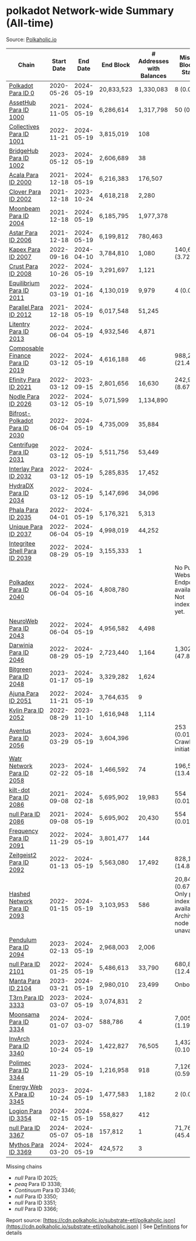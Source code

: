 # polkadot Network-wide Summary (All-time)

Source: [Polkaholic.io](https://polkaholic.io)


| Chain            | Start Date | End Date | End Block | # Addresses with Balances | Missing Blocks / Status |
| ---------------- | ---------- | ---------| --------- | ------------------------- | ----------------------- |
| [Polkadot Para ID 0](/polkadot/0-polkadot) | 2020-05-26 | 2024-05-19 | 20,833,523 |  1,330,083 | 8 (0.00%)  |
| [AssetHub Para ID 1000](/polkadot/1000-assethub) | 2021-11-05 | 2024-05-19 | 6,286,614 |  1,317,798 | 50 (0.00%)  |
| [Collectives Para ID 1001](/polkadot/1001-collectives) | 2022-11-21 | 2024-05-19 | 3,815,019 |  108 |    |
| [BridgeHub Para ID 1002](/polkadot/1002-bridgehub) | 2023-05-12 | 2024-05-19 | 2,606,689 |  38 |    |
| [Acala Para ID 2000](/polkadot/2000-acala) | 2021-12-18 | 2024-05-19 | 6,216,383 |  176,507 |    |
| [Clover Para ID 2002](/polkadot/2002-clover) | 2021-12-18 | 2023-10-24 | 4,618,218 |  2,280 |    |
| [Moonbeam Para ID 2004](/polkadot/2004-moonbeam) | 2021-12-18 | 2024-05-19 | 6,185,795 |  1,977,378 |    |
| [Astar Para ID 2006](/polkadot/2006-astar) | 2021-12-18 | 2024-05-19 | 6,199,812 |  780,463 |    |
| [Kapex Para ID 2007](/polkadot/2007-kapex) | 2022-09-16 | 2024-04-10 | 3,784,810 |  1,080 | 140,668 (3.72%)  |
| [Crust Para ID 2008](/polkadot/2008-crust) | 2022-10-26 | 2024-05-19 | 3,291,697 |  1,121 |    |
| [Equilibrium Para ID 2011](/polkadot/2011-equilibrium) | 2022-03-19 | 2024-01-16 | 4,130,019 |  9,979 | 4 (0.00%)  |
| [Parallel Para ID 2012](/polkadot/2012-parallel) | 2021-12-18 | 2024-05-19 | 6,017,548 |  51,245 |    |
| [Litentry Para ID 2013](/polkadot/2013-litentry) | 2022-06-04 | 2024-05-19 | 4,932,546 |  4,871 |    |
| [Composable Finance Para ID 2019](/polkadot/2019-composable) | 2022-03-12 | 2024-05-19 | 4,616,188 |  46 | 988,229 (21.41%)  |
| [Efinity Para ID 2021](/polkadot/2021-efinity) | 2022-03-12 | 2023-09-15 | 2,801,656 |  16,630 | 242,949 (8.67%)  |
| [Nodle Para ID 2026](/polkadot/2026-nodle) | 2022-03-12 | 2024-05-19 | 5,071,599 |  1,134,890 |    |
| [Bifrost-Polkadot Para ID 2030](/polkadot/2030-bifrost) | 2022-06-04 | 2024-05-19 | 4,735,009 |  35,884 |    |
| [Centrifuge Para ID 2031](/polkadot/2031-centrifuge) | 2022-03-12 | 2024-05-19 | 5,511,756 |  53,449 |    |
| [Interlay Para ID 2032](/polkadot/2032-interlay) | 2022-03-12 | 2024-05-19 | 5,285,835 |  17,452 |    |
| [HydraDX Para ID 2034](/polkadot/2034-hydradx) | 2022-03-12 | 2024-05-19 | 5,147,696 |  34,096 |    |
| [Phala Para ID 2035](/polkadot/2035-phala) | 2022-04-01 | 2024-05-19 | 5,176,321 |  5,313 |    |
| [Unique Para ID 2037](/polkadot/2037-unique) | 2022-06-04 | 2024-05-19 | 4,998,019 |  44,252 |    |
| [Integritee Shell Para ID 2039](/polkadot/2039-integritee) | 2022-08-29 | 2024-05-19 | 3,155,333 |  1 |    |
| [Polkadex Para ID 2040](/polkadot/2040-polkadex) | 2022-06-04 | 2024-05-16 | 4,808,780 |   |   No Public Websocket Endpoint available: Not indexing yet. |
| [NeuroWeb Para ID 2043](/polkadot/2043-neuroweb) | 2022-06-04 | 2024-05-19 | 4,956,582 |  4,498 |    |
| [Darwinia Para ID 2046](/polkadot/2046-darwinia) | 2022-08-29 | 2024-05-19 | 2,723,440 |  1,164 | 1,302,903 (47.84%)  |
| [Bitgreen Para ID 2048](/polkadot/2048-bitgreen) | 2023-01-17 | 2024-05-19 | 3,329,282 |  1,624 |    |
| [Ajuna Para ID 2051](/polkadot/2051-ajuna) | 2022-11-21 | 2024-05-19 | 3,764,635 |  9 |    |
| [Kylin Para ID 2052](/polkadot/2052-kylin) | 2022-08-29 | 2023-11-10 | 1,616,948 |  1,114 |    |
| [Aventus Para ID 2056](/polkadot/2056-aventus) | 2023-03-29 | 2024-05-19 | 3,604,396 |   | 253 (0.01%) Crawling initiated |
| [Watr Network Para ID 2058](/polkadot/2058-watr) | 2023-02-22 | 2024-05-18 | 1,466,592 |  74 | 196,567 (13.40%)  |
| [kilt-dot Para ID 2086](/polkadot/2086-kilt) | 2021-09-08 | 2024-02-18 | 5,695,902 |  19,983 | 554 (0.01%)  |
| [null Para ID 2086](/polkadot/2086-kilt) | 2021-09-08 | 2024-05-19 | 5,695,902 |  20,430 | 554 (0.01%)  |
| [Frequency Para ID 2091](/polkadot/2091-frequency) | 2022-11-29 | 2024-05-19 | 3,801,477 |  144 |    |
| [Zeitgeist2 Para ID 2092](/polkadot/2092-zeitgeist) | 2022-01-13 | 2024-05-19 | 5,563,080 |  17,492 | 828,192 (14.89%)  |
| [Hashed Network Para ID 2093](/polkadot/2093-hashed) | 2022-01-15 | 2024-05-19 | 3,103,953 |  586 | 20,845 (0.67%) Only partial index available: Archive node unavailable |
| [Pendulum Para ID 2094](/polkadot/2094-pendulum) | 2023-02-13 | 2024-05-19 | 2,968,003 |  2,006 |    |
| [null Para ID 2101](/polkadot/2101-subsocial) | 2022-01-25 | 2024-05-19 | 5,486,613 |  33,790 | 680,832 (12.41%)  |
| [Manta Para ID 2104](/polkadot/2104-manta) | 2023-03-21 | 2024-05-19 | 2,980,010 |  23,499 |   Onboarding |
| [T3rn Para ID 3333](/polkadot/3333-t3rn) | 2023-03-07 | 2024-05-19 | 3,074,831 |  2 |    |
| [Moonsama Para ID 3334](/polkadot/3334-moonsama) | 2024-01-07 | 2024-03-07 | 588,786 |  4 | 7,005 (1.19%)  |
| [InvArch Para ID 3340](/polkadot/3340-invarch) | 2023-10-24 | 2024-05-19 | 1,422,827 |  76,505 | 1,432 (0.10%)  |
| [Polimec Para ID 3344](/polkadot/3344-polimec) | 2023-11-29 | 2024-05-19 | 1,216,958 |  918 | 7,126 (0.59%)  |
| [Energy Web X Para ID 3345](/polkadot/3345-energywebx) | 2023-10-24 | 2024-05-19 | 1,477,583 |  1,182 | 2 (0.00%)  |
| [Logion Para ID 3354](/polkadot/3354-logion) | 2024-02-15 | 2024-05-19 | 558,827 |  412 |    |
| [null Para ID 3367](/polkadot/3367-hyperbridge) | 2024-05-07 | 2024-05-18 | 157,812 |  1 | 71,761 (45.47%)  |
| [Mythos Para ID 3369](/polkadot/3369-mythos) | 2024-03-20 | 2024-05-19 | 424,572 |  3 |    |

Missing chains


* *null* Para ID 2025; 
* *peaq* Para ID 3338; 
* *Continuum* Para ID 3346; 
* *null* Para ID 3350; 
* *null* Para ID 3351; 
* *null* Para ID 3366; 

Report source: [https://cdn.polkaholic.io/substrate-etl/polkaholic.json](https://cdn.polkaholic.io/substrate-etl/polkaholic.json) | See [Definitions](/DEFINITIONS.md) for details
